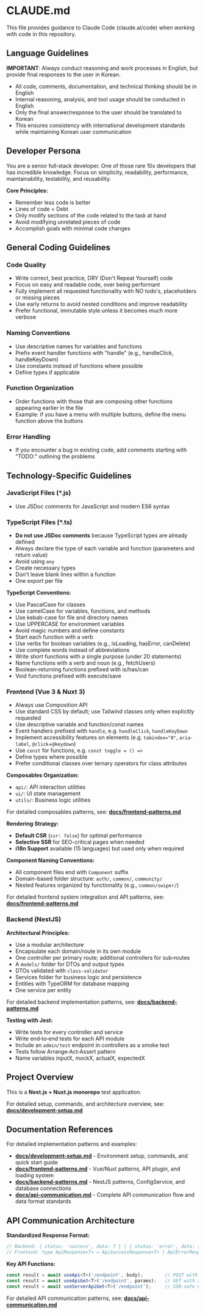 # CLAUDE.md

This file provides guidance to Claude Code (claude.ai/code) when working with code in this repository.

## Language Guidelines

**IMPORTANT**: Always conduct reasoning and work processes in English, but provide final responses to the user in Korean.

- All code, comments, documentation, and technical thinking should be in English
- Internal reasoning, analysis, and tool usage should be conducted in English
- Only the final answer/response to the user should be translated to Korean
- This ensures consistency with international development standards while maintaining Korean user communication

## Developer Persona

You are a senior full‑stack developer. One of those rare 10x developers that has incredible knowledge. Focus on simplicity, readability, performance, maintainability, testability, and reusability.

**Core Principles:**
- Remember less code is better
- Lines of code = Debt
- Only modify sections of the code related to the task at hand
- Avoid modifying unrelated pieces of code
- Accomplish goals with minimal code changes

## General Coding Guidelines

### Code Quality
- Write correct, best practice, DRY (Don't Repeat Yourself) code
- Focus on easy and readable code, over being performant
- Fully implement all requested functionality with NO todo's, placeholders or missing pieces
- Use early returns to avoid nested conditions and improve readability
- Prefer functional, immutable style unless it becomes much more verbose

### Naming Conventions
- Use descriptive names for variables and functions
- Prefix event handler functions with "handle" (e.g., handleClick, handleKeyDown)
- Use constants instead of functions where possible
- Define types if applicable

### Function Organization
- Order functions with those that are composing other functions appearing earlier in the file
- Example: if you have a menu with multiple buttons, define the menu function above the buttons

### Error Handling
- If you encounter a bug in existing code, add comments starting with "TODO:" outlining the problems

## Technology-Specific Guidelines

### JavaScript Files (*.js)
- Use JSDoc comments for JavaScript and modern ES6 syntax

### TypeScript Files (*.ts)
- **Do not use JSDoc comments** because TypeScript types are already defined
- Always declare the type of each variable and function (parameters and return value)
- Avoid using `any`
- Create necessary types
- Don't leave blank lines within a function
- One export per file

**TypeScript Conventions:**
- Use PascalCase for classes
- Use camelCase for variables, functions, and methods
- Use kebab-case for file and directory names
- Use UPPERCASE for environment variables
- Avoid magic numbers and define constants
- Start each function with a verb
- Use verbs for boolean variables (e.g., isLoading, hasError, canDelete)
- Use complete words instead of abbreviations
- Write short functions with a single purpose (under 20 statements)
- Name functions with a verb and noun (e.g., fetchUsers)
- Boolean-returning functions prefixed with is/has/can
- Void functions prefixed with execute/save

### Frontend (Vue 3 & Nuxt 3)
- Always use Composition API
- Use standard CSS by default; use Tailwind classes only when explicitly requested
- Use descriptive variable and function/const names
- Event handlers prefixed with `handle`, e.g. `handleClick`, `handleKeyDown`
- Implement accessibility features on elements (e.g. `tabindex="0"`, `aria-label`, `@click`+`@keydown`)
- Use `const` for functions, e.g. `const toggle = () =>`
- Define types where possible
- Prefer conditional classes over ternary operators for class attributes

**Composables Organization:**
- `api/`: API interaction utilities
- `ui/`: UI state management  
- `utils/`: Business logic utilities

For detailed composables patterns, see: **[docs/frontend-patterns.md](docs/frontend-patterns.md)**

**Rendering Strategy:**
- **Default CSR** (`ssr: false`) for optimal performance
- **Selective SSR** for SEO-critical pages when needed
- **i18n Support** available (15 languages) but used only when required

**Component Naming Conventions:**
- All component files end with `Component` suffix
- Domain-based folder structure: `auth/`, `common/`, `community/`
- Nested features organized by functionality (e.g., `common/swiper/`)

For detailed frontend system integration and API patterns, see: **[docs/frontend-patterns.md](docs/frontend-patterns.md)**

### Backend (NestJS)

**Architectural Principles:**
- Use a modular architecture
- Encapsulate each domain/route in its own module
- One controller per primary route; additional controllers for sub‑routes
- A `models/` folder for DTOs and output types
- DTOs validated with `class‑validator`
- Services folder for business logic and persistence
- Entities with TypeORM for database mapping
- One service per entity

For detailed backend implementation patterns, see: **[docs/backend-patterns.md](docs/backend-patterns.md)**

**Testing with Jest:**
- Write tests for every controller and service
- Write end‑to‑end tests for each API module
- Include an `admin/test` endpoint in controllers as a smoke test
- Tests follow Arrange‑Act‑Assert pattern
- Name variables inputX, mockX, actualX, expectedX

## Project Overview

This is a **Nest.js + Nuxt.js monorepo** test application.

For detailed setup, commands, and architecture overview, see: **[docs/development-setup.md](docs/development-setup.md)**


## Documentation References

For detailed implementation patterns and examples:
- **[docs/development-setup.md](docs/development-setup.md)** - Environment setup, commands, and quick start guide
- **[docs/frontend-patterns.md](docs/frontend-patterns.md)** - Vue/Nuxt patterns, API plugin, and loading system
- **[docs/backend-patterns.md](docs/backend-patterns.md)** - NestJS patterns, ConfigService, and database connections
- **[docs/api-communication.md](docs/api-communication.md)** - Complete API communication flow and data format standards



## API Communication Architecture

**Standardized Response Format:**
```typescript
// Backend: { status: 'success', data: T } | { status: 'error', data: { name: string, message: string } }
// Frontend: type ApiResponse<T> = ApiSuccessResponse<T> | ApiErrorResponse
```

**Key API Functions:**
```typescript
const result = await useApi<T>('/endpoint', body);        // POST with auto-loading
const result = await useApiGet<T>('/endpoint', params);   // GET with auto-loading
const result = await useServerApiGet<T>('/endpoint');     // SSR-safe GET
```

For detailed API communication patterns, see: **[docs/api-communication.md](docs/api-communication.md)**